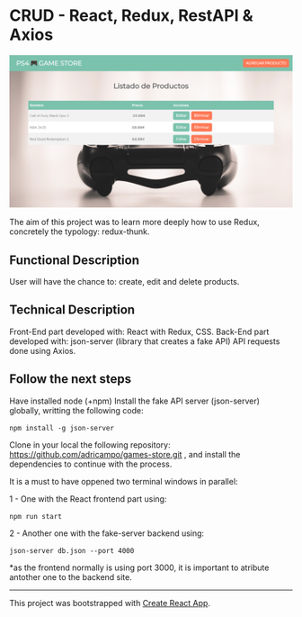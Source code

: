 # CRUD - React, Redux, RestAPI & Axios

![game-store](./public/img/game-store.png)

The aim of this project was to learn more deeply how to use Redux, concretely the typology: redux-thunk.

## Functional Description

User will have the chance to: create, edit and delete products. 

## Technical Description

Front-End part developed with: React with Redux, CSS.
Back-End part developed with: json-server (library that creates a fake API)
API requests done using Axios. 

## Follow the next steps

Have installed node (+npm)
Install the fake API server (json-server) globally, writting the following code: 
````
npm install -g json-server
````
Clone in your local the following repository: https://github.com/adricampo/games-store.git , and install the dependencies to continue with the process.

It is a must to have oppened two terminal windows in parallel:

1 - One with the React frontend part using:
````
npm run start 
````
2 - Another one with the fake-server backend using:
````
json-server db.json --port 4000
````
*as the frontend normally is using port 3000, it is important to atribute antother one to the backend site. 

-------------
This project was bootstrapped with [Create React App](https://github.com/facebook/create-react-app).